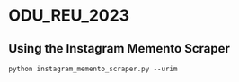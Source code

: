 ﻿# ODU_REU_2023
## Using the Instagram Memento Scraper
``` ps
python instagram_memento_scraper.py --urim
```
